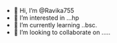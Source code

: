 - 👋 Hi, I’m @Ravika755
- 👀 I’m interested in ...hp
- 🌱 I’m currently learning ..bsc.
- 💞️ I’m looking to collaborate on .....

<!---
Ravika755/Ravika755 is a ✨ special ✨ repository because its `README.md` (this file) appears on your GitHub profile.
You can click the Preview link to take a look at your changes.
--->
